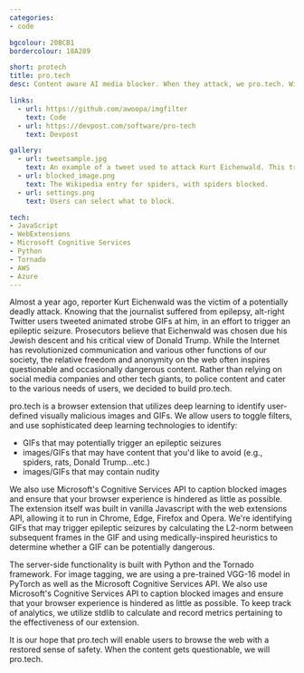 ```yaml
---
categories:
- code

bgcolour: 20BCB1
bordercolour: 18A289

short: protech
title: pro.tech
desc: Content aware AI media blocker. When they attack, we pro.tech. Winner of the Telus Best Use of AI prize at nwHacks 2018.

links:
  - url: https://github.com/awoopa/imgfilter
    text: Code
  - url: https://devpost.com/software/pro-tech
    text: Devpost

gallery:
  - url: tweetsample.jpg
    text: An example of a tweet used to attack Kurt Eichenwald. This triggered a seizure for 8 minutes, and required hospitalization.
  - url: blocked_image.png
    text: The Wikipedia entry for spiders, with spiders blocked.
  - url: settings.png
    text: Users can select what to block.

tech:
- JavaScript
- WebExtensions
- Microsoft Cognitive Services
- Python
- Tornado
- AWS
- Azure
---
```


Almost a year ago, reporter Kurt Eichenwald was the victim of a potentially deadly attack. Knowing that the journalist suffered from epilepsy, alt-right Twitter users tweeted animated strobe GIFs at him, in an effort to trigger an epileptic seizure. Prosecutors believe that Eichenwald was chosen due his Jewish descent and his critical view of Donald Trump. While the Internet has revolutionized communication and various other functions of our society, the relative freedom and anonymity on the web often inspires questionable and occasionally dangerous content. Rather than relying on social media companies and other tech giants, to police content and cater to the various needs of users, we decided to build pro.tech.

pro.tech is a browser extension that utilizes deep learning to identify user-defined visually malicious images and GIFs. We allow users to toggle filters, and use sophisticated deep learning technologies to identify:

- GIFs that may potentially trigger an epileptic seizures
- images/GIFs that may have content that you'd like to avoid (e.g., spiders, rats, Donald Trump...etc.)
- images/GIFs that may contain nudity

We also use Microsoft's Cognitive Services API to caption blocked images and ensure that your browser experience is hindered as little as possible. The extension itself was built in vanilla Javascript with the web extensions API, allowing it to run in Chrome, Edge, Firefox and Opera. We're identifying GIFs that may trigger epileptic seizures by calculating the L2-norm between subsequent frames in the GIF and using medically-inspired heuristics to determine whether a GIF can be potentially dangerous.

The server-side functionality is built with Python and the Tornado framework. For image tagging, we are using a pre-trained VGG-16 model in PyTorch as well as the Microsoft Cognitive Services API. We also use Microsoft's Cognitive Services API to caption blocked images and ensure that your browser experience is hindered as little as possible. To keep track of analytics, we utilize stdlib to calculate and record metrics pertaining to the effectiveness of our extension.

It is our hope that pro.tech will enable users to browse the web with a restored sense of safety. When the content gets questionable, we will pro.tech.